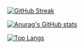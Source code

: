 [![GitHub Streak](http://github-readme-streak-stats.herokuapp.com?user=Jason2866&theme=dark&locale=de&date_format=j%20M%5B%20Y%5D)](https://git.io/streak-stats)

[![Anurag's GitHub stats](https://github-readme-stats.vercel.app/api?username=Jason2866)](https://github.com/anuraghazra/github-readme-stats)

[![Top Langs](https://github-readme-stats.vercel.app/api/top-langs/?username=Jason2866&layout=compact&theme=vision-friendly-dark)](https://github.com/anuraghazra/github-readme-stats)
